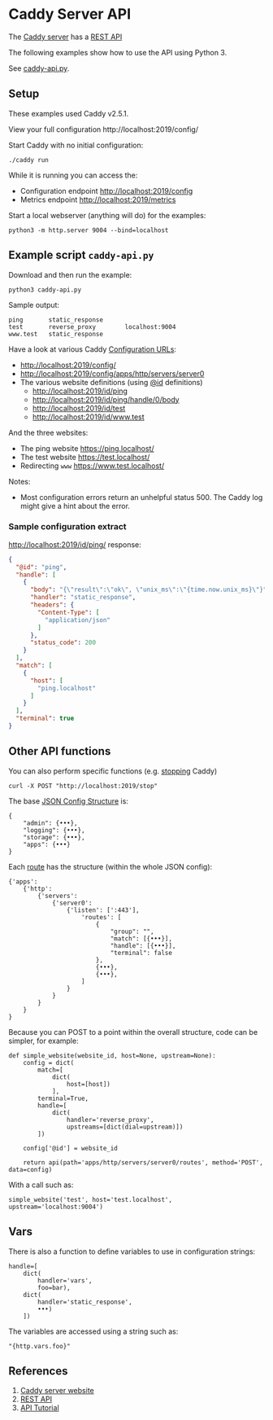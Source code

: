 # Caddy Server API
The [Caddy server](https://caddyserver.com/) has a [REST API](https://caddyserver.com/docs/quick-starts/api)

The following examples show how to use the API using Python 3.

See [caddy-api.py](https://github.com/tonyallan/python3-experiments/blob/main/caddy-server-api/caddy-api.py).


## Setup
These examples used Caddy v2.5.1.

View your full configuration
http://localhost:2019/config/

Start Caddy with no initial configuration:
```
./caddy run
```

While it is running you can access the:
* Configuration endpoint <http://localhost:2019/config>
* Metrics endpoint <http://localhost:2019/metrics>


Start a local webserver (anything will do) for the examples:
```
python3 -m http.server 9004 --bind=localhost
```


## Example script `caddy-api.py`
Download and then run the example:
```
python3 caddy-api.py
```

Sample output:
```
ping       static_response      
test       reverse_proxy        localhost:9004
www.test   static_response
```

Have a look at various Caddy [Configuration URLs](https://caddyserver.com/docs/api#get-configpath):
* <http://localhost:2019/config/>
* <http://localhost:2019/config/apps/http/servers/server0>
* The various website definitions (using [@id](https://caddyserver.com/docs/api#using-id-in-json) definitions)
  - <http://localhost:2019/id/ping>
  - <http://localhost:2019/id/ping/handle/0/body>
  - <http://localhost:2019/id/test>
  - <http://localhost:2019/id/www.test>

And the three websites:
* The ping website <https://ping.localhost/>
* The test website <https://test.localhost/>
* Redirecting `www` <https://www.test.localhost/>

Notes:
* Most configuration errors return an unhelpful status 500. The Caddy log might give a hint about the error.

### Sample configuration extract

<http://localhost:2019/id/ping/> response:
```json
{
  "@id": "ping",
  "handle": [
    {
      "body": "{\"result\":\"ok\", \"unix_ms\":\"{time.now.unix_ms}\"}",
      "handler": "static_response",
      "headers": {
        "Content-Type": [
          "application/json"
        ]
      },
      "status_code": 200
    }
  ],
  "match": [
    {
      "host": [
        "ping.localhost"
      ]
    }
  ],
  "terminal": true
}
```


## Other API functions
You can also perform specific functions (e.g. [stopping](https://caddyserver.com/docs/api#post-stop) Caddy)
```
curl -X POST "http://localhost:2019/stop"
```

The base [JSON Config Structure](https://caddyserver.com/docs/json/) is:
```
{
    "admin": {•••},
    "logging": {•••},
    "storage": {•••},
    "apps": {•••}
}
```

Each [route](https://caddyserver.com/docs/json/apps/http/servers/routes/) has the structure (within the whole JSON config):
```
{'apps': 
    {'http': 
        {'servers': 
            {'server0': 
                {'listen': [':443'], 
                    'routes': [
                        {
                            "group": "",
                            "match": [{•••}],
                            "handle": [{•••}],
                            "terminal": false
                        },
                        {•••},
                        {•••},
                    ]
                }
            }
        }
    }
}
```

Because you can POST to a point within the overall structure, code can be simpler, for example:
```python3
def simple_website(website_id, host=None, upstream=None):
    config = dict(
        match=[
            dict(
                host=[host])
            ],
        terminal=True,
        handle=[
            dict(
                handler='reverse_proxy',
                upstreams=[dict(dial=upstream)])
        ])

    config['@id'] = website_id

    return api(path='apps/http/servers/server0/routes', method='POST', data=config)
```

With a call such as:
```python3
simple_website('test', host='test.localhost', upstream='localhost:9004')
```


## Vars
There is also a function to define variables to use in configuration strings:
```
handle=[
    dict(
        handler='vars',
        foo=bar),
    dict(
        handler='static_response',
        •••)
    ])
```

The variables are accessed using a string such as:
```
"{http.vars.foo}"
```


## References
1. [Caddy server website](https://caddyserver.com/)
1. [REST API](https://caddyserver.com/docs/quick-starts/api)
1. [API Tutorial](https://caddyserver.com/docs/api-tutorial)